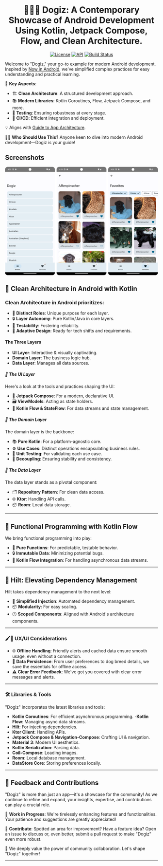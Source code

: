 <h1 align="center">🐾🐶✨ Dogiz: A Contemporary Showcase of Android Development Using Kotlin, Jetpack Compose, Flow, and Clean Architecture.</h1>

<p align="center">
  <a href="https://opensource.org/licenses/MIT"><img alt="License" src="https://img.shields.io/badge/License-MIT-blue.svg"/></a>
  <a href="https://android-arsenal.com/api?level=21"><img alt="API" src="https://img.shields.io/badge/API-21%2B-brightgreen.svg?style=flat"/></a>
  <a href="https://github.com/RubyLichtenstein/Dogiz/actions"><img alt="Build Status" src="https://github.com/RubyLichtenstein/Dogiz/workflows/Android%20CI/badge.svg"/></a>
</p>

Welcome to "Dogiz," your go-to example for modern Android development. Inspired
by [Now in Android](https://github.com/android/nowinandroid), we've simplified complex practices for
easy understanding and practical learning.

🎯 **Key Aspects**:

- 🏗️ **Clean Architecture**: A structured development approach.
- 📚 **Modern Libraries**: Kotlin Coroutines, Flow, Jetpack Compose, and more.
- 🧪 **Testing**: Ensuring robustness at every stage.
- 🔄 **CI/CD**: Efficient integration and deployment.

💡 Aligns with [Guide to App Architecture](https://developer.android.com/topic/architecture).

👨‍💻 **Who Should Use This?**
Anyone keen to dive into modern Android development—Dogiz is your guide!

## Screenshots

![screenshots](./art/screenshots.png)

## 🧱 Clean Architecture in Android with Kotlin

### Clean Architecture in Android prioritizes:

- 🎯 **Distinct Roles**: Unique purpose for each layer.
- 🔒 **Layer Autonomy**: Pure Kotlin/Java in core layers.
- 🧪 **Testability**: Fostering reliability.
- 🚀 **Adaptive Design**: Ready for tech shifts and requirements.

#### The Three Layers

- **UI Layer**: Interactive & visually captivating.
- **Domain Layer**: The business logic hub.
- **Data Layer**: Manages all data sources.

##### 🎨 The UI Layer

Here's a look at the tools and practices shaping the UI:

- 🎨 **Jetpack Compose**: For a modern, declarative UI.
- 🗃️ **ViewModels**: Acting as state holders.
- 🌊 **Kotlin Flow & StateFlow**: For data streams and state management.

##### 💼 The Domain Layer

The domain layer is the backbone:

- 📚 **Pure Kotlin**: For a platform-agnostic core.
- ⚙️ **Use Cases**: Distinct operations encapsulating business rules.
- 🧪 **Unit Testing**: For validating each use case.
- 🚀 **Decoupling**: Ensuring stability and consistency.

##### 💾 The Data Layer

The data layer stands as a pivotal component:

- 🗂️ **Repository Pattern**: For clean data access.
- 🌐 **Ktor**: Handling API calls.
- 📦 **Room**: Local data storage.

---

## 🍃 Functional Programming with Kotlin Flow

We bring functional programming into play:

- 🧮 **Pure Functions**: For predictable, testable behavior.
- 🔒 **Immutable Data**: Minimizing potential bugs.
- 🌊 **Kotlin Flow Integration**: For handling asynchronous data streams.

---

## 💉 Hilt: Elevating Dependency Management

Hilt takes dependency management to the next level:

- 🎯 **Simplified Injection**: Automated dependency management.
- 📦 **Modularity**: For easy scaling.
- 🕒 **Scoped Components**: Aligned with Android's architecture components.

---

### 🖌️🎨 UX/UI Considerations

- 🌐 **Offline Handling**: Friendly alerts and cached data ensure smooth usage, even without a
  connection.
- 💾 **Data Persistence**: From user preferences to dog breed details, we save the essentials for
  offline access.
- ⚠️ **Clear Error Feedback**: We've got you covered with clear error messages and alerts.

---

### 🛠️ Libraries & Tools

"Dogiz" incorporates the latest libraries and tools:

- **Kotlin Coroutines**: For efficient asynchronous programming.
  -**Kotlin Flow**: Managing async data streams.
- **Hilt**: For injecting dependencies.
- **Ktor Client**: Handling APIs.
- **Jetpack Compose & Navigation-Compose**: Crafting UI & navigation.
- **Material 3**: Modern UI aesthetics.
- **Kotlin Serialization**: Parsing data.
- **Coil-Compose**: Loading images.
- **Room**: Local database management.
- **DataStore Core**: Storing preferences locally.

---

## 🤝 Feedback and Contributions

"Dogiz" is more than just an app—it's a showcase for the community! As we continue to refine and
expand, your insights, expertise, and contributions can play a crucial role.

🚧 **Work in Progress**: We're tirelessly enhancing features and functionalities. Your patience and
suggestions are greatly appreciated!

👐 **Contribute**: Spotted an area for improvement? Have a feature idea? Open an issue to discuss or,
even better, submit a pull request to make "Dogiz" even more robust.

🙏 We deeply value the power of community collaboration. Let's shape "Dogiz" together!

---


